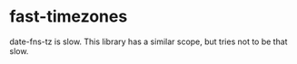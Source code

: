 # fast-timezones

date-fns-tz is slow. This library has a similar scope, but tries not to be that slow.
